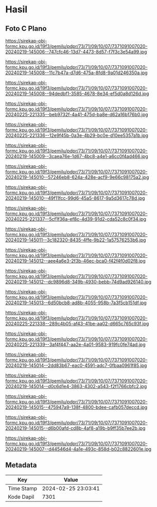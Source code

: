 # Hasil

## Foto C Plano

https://sirekap-obj-formc.kpu.go.id/19f3/pemilu/pdpr/73/71/09/10/07/7371091007020-20240219-145006--747cfc46-13d7-4473-8d57-f7f3c3e54a99.jpg

https://sirekap-obj-formc.kpu.go.id/19f3/pemilu/pdpr/73/71/09/10/07/7371091007020-20240219-145008--11c7b47a-d7d6-475a-8fd8-9a01d246350a.jpg

https://sirekap-obj-formc.kpu.go.id/19f3/pemilu/pdpr/73/71/09/10/07/7371091007020-20240219-145008--94dedbf1-3585-4678-8e34-ef5d0a8d126d.jpg

https://sirekap-obj-formc.kpu.go.id/19f3/pemilu/pdpr/73/71/09/10/07/7371091007020-20240225-221335--beb9732f-4a41-475d-ba8e-d62a16b176b0.jpg

https://sirekap-obj-formc.kpu.go.id/19f3/pemilu/pdpr/73/71/09/10/07/7371091007020-20240225-221336--12e9f45b-0a3e-4b29-bc0e-d10ee5357a1b.jpg

https://sirekap-obj-formc.kpu.go.id/19f3/pemilu/pdpr/73/71/09/10/07/7371091007020-20240219-145009--3caea76e-1d67-4bc8-a4e1-a6cc0f4ad466.jpg

https://sirekap-obj-formc.kpu.go.id/19f3/pemilu/pdpr/73/71/09/10/07/7371091007020-20240219-145010--57246eb8-624a-428e-acf9-9e66c98175a2.jpg

https://sirekap-obj-formc.kpu.go.id/19f3/pemilu/pdpr/73/71/09/10/07/7371091007020-20240219-145010--49f11fcc-99d6-45a5-8617-9a5d3617c78d.jpg

https://sirekap-obj-formc.kpu.go.id/19f3/pemilu/pdpr/73/71/09/10/07/7371091007020-20240225-221337--5cf1f36a-ef8c-4d39-91d2-cda52c8c0f34.jpg

https://sirekap-obj-formc.kpu.go.id/19f3/pemilu/pdpr/73/71/09/10/07/7371091007020-20240219-145011--3c182320-8435-4ffe-9b22-1a57576253b6.jpg

https://sirekap-obj-formc.kpu.go.id/19f3/pemilu/pdpr/73/71/09/10/07/7371091007020-20240219-145012--aee4a6e3-2f3b-46ec-bca0-f42f4f0d02f8.jpg

https://sirekap-obj-formc.kpu.go.id/19f3/pemilu/pdpr/73/71/09/10/07/7371091007020-20240219-145012--dc9896d8-349b-4930-bebb-74d9ad926140.jpg

https://sirekap-obj-formc.kpu.go.id/19f3/pemilu/pdpr/73/71/09/10/07/7371091007020-20240219-145013--6d50bcb8-ad8b-4055-958b-7a3f5cb151df.jpg

https://sirekap-obj-formc.kpu.go.id/19f3/pemilu/pdpr/73/71/09/10/07/7371091007020-20240225-221338--289c4b05-af43-41be-aa02-d665c765c93f.jpg

https://sirekap-obj-formc.kpu.go.id/19f3/pemilu/pdpr/73/71/09/10/07/7371091007020-20240225-221339--3af4f447-aa2e-4a01-9583-919fc0fe74ad.jpg

https://sirekap-obj-formc.kpu.go.id/19f3/pemilu/pdpr/73/71/09/10/07/7371091007020-20240219-145014--2dd83b67-eac0-4591-adc7-0fbaa0961f85.jpg

https://sirekap-obj-formc.kpu.go.id/19f3/pemilu/pdpr/73/71/09/10/07/7371091007020-20240219-145014--d0c6d1e4-3863-4302-a543-f2f1766cbfc2.jpg

https://sirekap-obj-formc.kpu.go.id/19f3/pemilu/pdpr/73/71/09/10/07/7371091007020-20240219-145015--475947a9-138f-4800-bdee-cafb057deccd.jpg

https://sirekap-obj-formc.kpu.go.id/19f3/pemilu/pdpr/73/71/09/10/07/7371091007020-20240219-145015--d6b00afd-cd8b-4af8-a19b-b9ff35b7ee2b.jpg

https://sirekap-obj-formc.kpu.go.id/19f3/pemilu/pdpr/73/71/09/10/07/7371091007020-20240219-145007--d44546d4-4a1e-493c-858d-b02c8822601e.jpg


## Metadata

| Key        | Value               |
| ---------- | ------------------- |
| Time Stamp | 2024-02-25 23:03:41 |
| Kode Dapil | 7301                |




